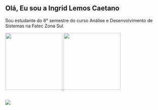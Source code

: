 ## Olá, Eu sou a Ingrid Lemos Caetano

Sou estudante do 6° semestre do curso Análise e Desenvolvimento de Sistemas na Fatec Zona Sul.

 <div>
   <a href="https://github.com/ingridlemoscaetano">
   <img height="180em" src="https://github-readme-stats.vercel.app/api?username=ingridlemoscaetano&show_icons=true&theme=tokyonight&include_all_commits=true&count_private=true"/>
   <img height="180em" src="https://github-readme-stats.vercel.app/api/top-langs/?username=ingridlemoscaetano&layout=compact&langs_count=6&theme=tokyonight"/>
</div>


##
 
 
<div> 
  
  <a href="https://www.linkedin.com/in/ingrid-lemos-caetano" target="_blank"><img src="https://img.shields.io/badge/-LinkedIn-%230077B5?style=for-the-badge&logo=linkedin&logoColor=white" target="_blank"></a>
</div>
